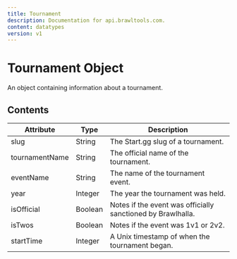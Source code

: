 ```yaml
---
title: Tournament
description: Documentation for api.brawltools.com.
content: datatypes
version: v1
---
```


# Tournament Object

An object containing information about a tournament.

## Contents

| Attribute      | Type    | Description                                                 |
| -------------- | ------- | ----------------------------------------------------------- |
| slug           | String  | The Start.gg slug of a tournament.                          |
| tournamentName | String  | The official name of the tournament.                        |
| eventName      | String  | The name of the tournament event.                           |
| year           | Integer | The year the tournament was held.                           |
| isOfficial     | Boolean | Notes if the event was officially sanctioned by Brawlhalla. |
| isTwos         | Boolean | Notes if the event was 1v1 or 2v2.                          |
| startTime      | Integer | A Unix timestamp of when the tournament began.              |
